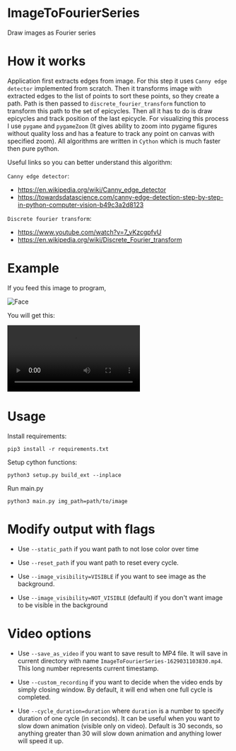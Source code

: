 # ImageToFourierSeries
Draw images as Fourier series

# How it works

Application first extracts edges from image. For this step it uses `Canny edge detector` 
implemented from scratch. Then it transforms image with extracted edges to the list of points to 
sort these points, so they create a path. Path is then passed to `discrete_fourier_transform` function
to transform this path to the set of epicycles. Then all it has to do is draw epicycles and track position
of the last epicycle. For visualizing this process I use `pygame` and `pygameZoom` (It gives ability to zoom into
pygame figures without quality loss and has a feature to track any point on canvas with specified zoom).
All algorithms are written in `Cython` which is much faster then 
pure python.

Useful links so you can better understand this algorithm:

`Canny edge detector`:
 - https://en.wikipedia.org/wiki/Canny_edge_detector
 - https://towardsdatascience.com/canny-edge-detection-step-by-step-in-python-computer-vision-b49c3a2d8123

`Discrete fourier transform`:
 - https://www.youtube.com/watch?v=7_vKzcgpfvU
 - https://en.wikipedia.org/wiki/Discrete_Fourier_transform

# Example

If you feed this image to program,

![Face](https://github.com/Grzetan/ImageToFourierSeries/blob/master/src/face.jpeg)

You will get this:

![Video](https://github.com/Grzetan/ImageToFourierSeries/blob/master/src/face.mp4)

# Usage

Install requirements:
```commandline
pip3 install -r requirements.txt
```

Setup cython functions:

```commandline
python3 setup.py build_ext --inplace
```

Run main.py 

```commandline
python3 main.py img_path=path/to/image
```

# Modify output with flags

 - Use `--static_path` if you want path to not lose color over time


 - Use `--reset_path` if you want path to reset every cycle.


 - Use `--image_visibility=VISIBLE` if you want to see image as the background.


 - Use `--image_visibility=NOT_VISIBLE` (default) if you don't want image to be visible in the background

# Video options

 - Use `--save_as_video` if you want to save result to MP4 file. It will save in current directory with name
`ImageToFourierSeries-1629031103830.mp4`. This long number represents current timestamp.


 - Use `--custom_recording` if you want to decide when the video ends by simply closing window. By default, it will end 
when one full cycle is completed.

    
 - Use `--cycle_duration=duration` where `duration` is a number to specify duration of one cycle (in seconds). It 
can be useful when you want to slow down animation (visible only on video). Default is 30 seconds, so anything greater than 30 will slow down animation
and anything lower will speed it up.